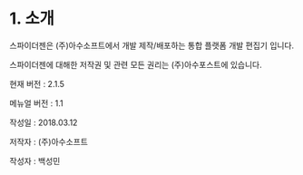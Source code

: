 # 1. 소개

스파이더젠은 \(주\)아수소프트에서 개발 제작/배포하는 통합 플랫폼 개발 편집기 입니다.

스파이더젠에 대해한 저작권 및 관련 모든 권리는 \(주\)아수포스트에 있습니다.

현재 버전 : 2.1.5

메뉴얼 버전 : 1.1

작성일 : 2018.03.12

저작자 : \(주\)아수소프트

작성자 : 백성민


